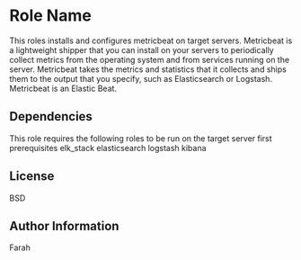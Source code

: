 Role Name
=========

This roles installs and configures metricbeat on target servers.
Metricbeat is a lightweight shipper that you can install on your servers to periodically collect metrics from the operating system and from services running on the server. Metricbeat takes the metrics and statistics that it collects and ships them to the output that you specify, such as Elasticsearch or Logstash.
Metricbeat is an Elastic Beat.

Dependencies
------------

This role requires the following roles to be run on the target server first
prerequisites
elk_stack
elasticsearch
logstash
kibana

License
-------

BSD

Author Information
------------------

Farah

